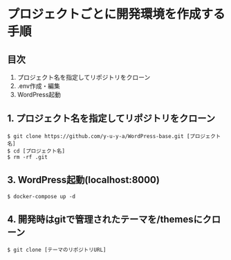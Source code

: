 # プロジェクトごとに開発環境を作成する手順
## 目次
1. プロジェクト名を指定してリポジトリをクローン
2. .env作成・編集
3. WordPress起動

## 1. プロジェクト名を指定してリポジトリをクローン
```sh:
$ git clone https://github.com/y-u-y-a/WordPress-base.git [プロジェクト名]
$ cd [プロジェクト名]
$ rm -rf .git
```

## 3. WordPress起動(localhost:8000)
```sh:
$ docker-compose up -d
```

## 4. 開発時はgitで管理されたテーマを/themesにクローン
```sh:
$ git clone [テーマのリポジトリURL]
```
